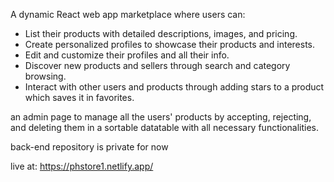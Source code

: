 A dynamic React web app marketplace where users can:

- List their products with detailed descriptions, images, and pricing.
- Create personalized profiles to showcase their products and interests.
- Edit and customize their profiles and all their info.
- Discover new products and sellers through search and category browsing.
- Interact with other users and products through adding stars to a product which saves it in favorites.

an admin page to manage all the users' products by accepting, rejecting, and deleting them in a sortable datatable with all necessary functionalities.

back-end repository is private for now

live at:
https://phstore1.netlify.app/




